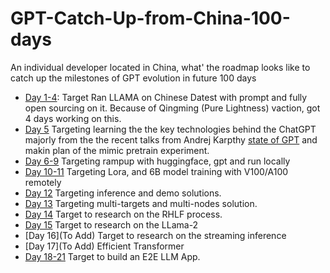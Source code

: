 # GPT-Catch-Up-from-China-100-days
An individual developer located in China, what' the roadmap looks like to catch up the milestones of GPT evolution in future 100 days
  - [Day 1-4](./Day1-4.md): Target Ran LLAMA on Chinese Datest with prompt and fully open sourcing on it.   Because of Qingming (Pure Lightness) vaction, got 4 days working on this. 
  - [Day 5](./Day5.md) Targeting learning the the key technologies behind the ChatGPT majorly from the the recent talks from Andrej Karpthy [state of GPT](https://mp.weixin.qq.com/s/zmEGzm1cdXupNoqZ65h7yg) and makin plan of the mimic pretrain experiment.
  - [Day 6-9](./Day6-9.md) Targeting rampup with huggingface, gpt and run locally 
  - [Day 10-11](./Day10-11.md) Targeting Lora, and 6B model training with V100/A100 remotely
  - [Day 12](./Day12.md) Targeting inference and demo solutions.
  - [Day 13](./Day13.md) Targeting multi-targets and multi-nodes solution.
  - [Day 14](./Day14.md) Target to research on the RHLF process.
  - [Day 15](./Day15.md) Target to research on the LLama-2
  - [Day 16](To Add) Target to research on the streaming inference
  - [Day 17](To Add) Efficient Transformer
  - [Day 18-21](./Day18-21.md) Target to build an E2E LLM App.
  
